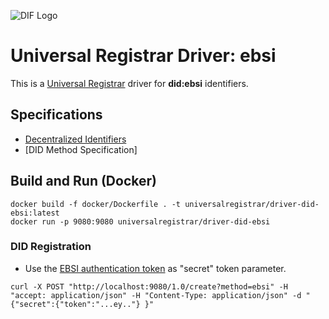 ![DIF Logo](https://raw.githubusercontent.com/decentralized-identity/universal-registrar/master/docs/logo-dif.png)

# Universal Registrar Driver: ebsi

This is a [Universal Registrar](https://github.com/decentralized-identity/universal-registrar/) driver for **did:ebsi** identifiers.

## Specifications

- [Decentralized Identifiers](https://w3c.github.io/did-core/)
- [DID Method Specification]

## Build and Run (Docker)

```
docker build -f docker/Dockerfile . -t universalregistrar/driver-did-ebsi:latest
docker run -p 9080:9080 universalregistrar/driver-did-ebsi
```

### DID Registration

- Use the [EBSI authentication token](https://app.preprod.ebsi.eu/users-onboarding/) as "secret" token parameter.

```
curl -X POST "http://localhost:9080/1.0/create?method=ebsi" -H "accept: application/json" -H "Content-Type: application/json" -d "{"secret":{"token":"...ey.."} }"
```
